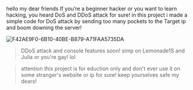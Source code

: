 hello my dear friends
If you’re a beginner hacker or you want to learn hacking, you heard DoS and DDoS attack for sure!
in this project i made a simple code for DoS attack by sending too many pockets to the Target ip and boom downing the server!

![F42AE9F0-6B10-40BE-B879-A71FAA5735DA](https://user-images.githubusercontent.com/93829550/148069200-20e76a2a-be30-4087-a3e9-d292a1e9395e.jpeg)


> DDoS attack and console features soon!
> simp on Lemonade1S and Julia or you're gay! lol

> attention this project is for eduction only and don't ever use it on some stranger's website or ip for sure!
keep yourselves safe my dears!

[discord]: https://discord.gg/2nsbNDxPUq
